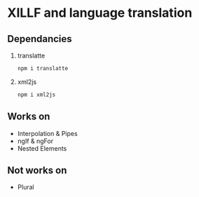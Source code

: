 # XILLF and language translation

## Dependancies
1. translatte
    ```javascript
    npm i translatte
    ```

2. xml2js
    ```javascript
    npm i xml2js
    ```

## Works on
* Interpolation & Pipes
* ngIf & ngFor
* Nested Elements

## Not works on
* Plural